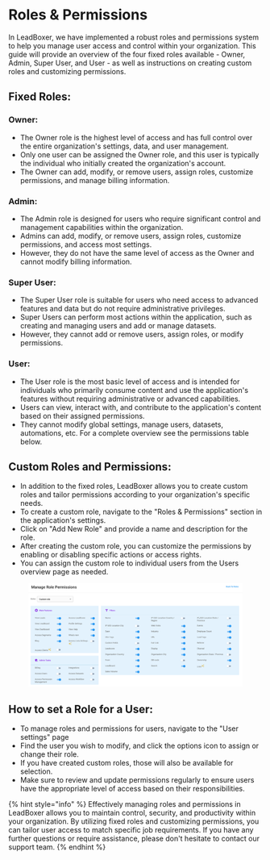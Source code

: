 # Roles & Permissions

In LeadBoxer, we have implemented a robust roles and permissions system to help you manage user access and control within your organization. This guide will provide an overview of the four fixed roles available - Owner, Admin, Super User, and User - as well as instructions on creating custom roles and customizing permissions.

## Fixed Roles:&#x20;

### Owner:

* The Owner role is the highest level of access and has full control over the entire organization's settings, data, and user management.
* Only one user can be assigned the Owner role, and this user is typically the individual who initially created the organization's account.
* The Owner can add, modify, or remove users, assign roles, customize permissions, and manage billing information.

### Admin:

* The Admin role is designed for users who require significant control and management capabilities within the organization.
* Admins can add, modify, or remove users, assign roles, customize permissions, and access most settings.
* However, they do not have the same level of access as the Owner and cannot modify billing information.

### Super User:

* The Super User role is suitable for users who need access to advanced features and data but do not require administrative privileges.
* Super Users can perform most actions within the application, such as creating and managing users and add or manage datasets.
* However, they cannot add or remove users, assign roles, or modify permissions.

### User:

* The User role is the most basic level of access and is intended for individuals who primarily consume content and use the application's features without requiring administrative or advanced capabilities.
* Users can view, interact with, and contribute to the application's content based on their assigned permissions.
* They cannot modify global settings, manage users, datasets, automations, etc. For a complete overview see the permissions table below.

## Custom Roles and Permissions:

* In addition to the fixed roles, LeadBoxer allows you to create custom roles and tailor permissions according to your organization's specific needs.
* To create a custom role, navigate to the "Roles & Permissions" section in the application's settings.
* Click on "Add New Role" and provide a name and description for the role.
* After creating the custom role, you can customize the permissions by enabling or disabling specific actions or access rights.
* You can assign the custom role to individual users from the Users overview page as needed.

<figure><img src="../../.gitbook/assets/LeadBoxer_App.png" alt=""><figcaption></figcaption></figure>

## How to set a Role for a User:

* To manage roles and permissions for users, navigate to the "User settings" page&#x20;
* Find the user you wish to modify, and click the options icon to assign or change their role.
* If you have created custom roles, those will also be available for selection.
* Make sure to review and update permissions regularly to ensure users have the appropriate level of access based on their responsibilities.

{% hint style="info" %}
Effectively managing roles and permissions in LeadBoxer allows you to maintain control, security, and productivity within your organization. By utilizing fixed roles and customizing permissions, you can tailor user access to match specific job requirements. If you have any further questions or require assistance, please don't hesitate to contact our support team.
{% endhint %}
